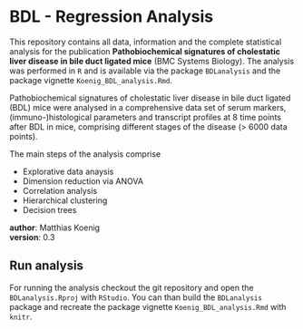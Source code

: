 #    BDL - Regression Analysis
This repository contains all data, information and the complete statistical analysis for the publication
**Pathobiochemical signatures of cholestatic liver disease in bile duct ligated mice** (BMC Systems Biology).
The analysis was performed in `R` and is available via the package `BDLanalysis` and the package vignette `Koenig_BDL_analysis.Rmd`.

Pathobiochemical signatures of cholestatic liver disease in bile duct ligated (BDL) mice were analysed in a comprehensive data set of serum markers, (immuno-)histological parameters and transcript profiles at 8 time points after BDL in mice, comprising different stages of the disease (> 6000 data points).

The main steps of the analysis comprise

* Explorative data anaysis
* Dimension reduction via ANOVA
* Correlation analysis
* Hierarchical clustering
* Decision trees

**author**: Matthias Koenig  
**version**: 0.3  

## Run analysis
For running the analysis checkout the git repository and open the `BDLanalysis.Rproj` with `RStudio`. You can than build the `BDLanalysis` package and recreate the package vignette `Koenig_BDL_analysis.Rmd` with `knitr`.
